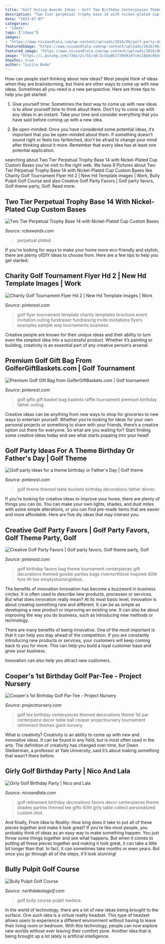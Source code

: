 ```yaml
---
title: "Golf Outing Awards Ideas - Golf Tee Birthday Centerpieces Themed Decorations Theme 1st Par Centerpiece Decor Table Ball Cooper Projectnursery Tournament Retirement Themes Giant Nursery"
description: "Two tier perpetual trophy base 14 with nickel-plated cup custom bases"
date: "2023-07-07"
categories:
- "ideas"
tags: ["ideas"]
images:
- "https://www.nicoandlala.com/wp-content/uploads/2016/06/golf-party-decor.jpg"
featuredImage: "https://www.nicoandlala.com/wp-content/uploads/2016/06/golf-party-decor.jpg"
featured_image: "https://www.nicoandlala.com/wp-content/uploads/2016/06/golf-party-decor.jpg"
image: "https://i.pinimg.com/736x/2c/55/a8/2c55a8b1739d9197c6c18b8c86dc6353--golf-gifts-gift-baskets.jpg"
ShowToc: true
author: "Lucile Bode"
---
```



How can people start thinking about new ideas?
Most people think of ideas when they are brainstorming, but there are other ways to come up with new ideas. Sometimes all you need is a new perspective. Here are three tips to help you get started: 
1. Give yourself time: Sometimes the best way to come up with new ideas is to allow yourself time to think about them. Don’t try to come up with any ideas in an instant. Take your time and consider everything that you have said before coming up with a new idea. 

2. Be open-minded: Once you have considered some potential ideas, it’s important that you be open-minded about them. If something doesn’t sound right or feels too farfetched, don’t be afraid to change your mind after thinking about it more. Remember that every idea has at least one potential application.

	

		
searching about Two Tier Perpetual Trophy Base 14 with Nickel-Plated Cup Custom Bases you've visit to the right web. We have 8 Pictures about Two Tier Perpetual Trophy Base 14 with Nickel-Plated Cup Custom Bases like Charity Golf Tournament Flyer Hd 2 | New Hd Template images | Work, Bully Pulpit Golf Course and also Creative Golf Party Favors | Golf party favors, Golf theme party, Golf. Read more:
		
    
## Two Tier Perpetual Trophy Base 14 With Nickel-Plated Cup Custom Bases

<img loading=lazy src="https://www.rcbawards.com/images/p500x500/custom-bases-for-perpetual-trophies-3hBgLv.jpg" onerror="this.onerror=null;this.src='https://tse4.mm.bing.net/th?id=OIP.mXgmYH6oQK7UzYCAKY3fIAAAAA&amp;pid=15.1';" alt="Two Tier Perpetual Trophy Base 14 with Nickel-Plated Cup Custom Bases">

_Source: rcbawards.com_

>perpetual plated. 

	

If you're looking for ways to make your home more eco-friendly and stylish, there are plenty ofDIY ideas to choose from. Here are a few tips to help you get started: 

    
## Charity Golf Tournament Flyer Hd 2 | New Hd Template Images | Work

<img loading=lazy src="https://i.pinimg.com/736x/c7/b2/51/c7b25156251f44822d75d2d1097c78fe--golf--fundraising.jpg?b=t" onerror="this.onerror=null;this.src='https://tse1.mm.bing.net/th?id=OIP.hH-Y3F3Z_GBdG7QnprjpiwHaK3&amp;pid=15.1';" alt="Charity Golf Tournament Flyer Hd 2 | New Hd Template images | Work">

_Source: pinterest.com_

>golf flyer tournament template charity templates brochure event invitation outing fundraiser fundraising invite invitations flyers examples sample way tournaments business. 

	

Creative people are known for their unique ideas and their ability to turn even the simplest idea into a successful product. Whether it’s painting or building, creativity is an essential part of any creative person’s arsenal.

    
## Premium Golf Gift Bag From GolferGiftBaskets.com | Golf Tournament

<img loading=lazy src="https://i.pinimg.com/736x/2c/55/a8/2c55a8b1739d9197c6c18b8c86dc6353--golf-gifts-gift-baskets.jpg" onerror="this.onerror=null;this.src='https://tse2.mm.bing.net/th?id=OIP.Xfy81m0_d8wb9DjERhgv0gHaNK&amp;pid=15.1';" alt="Premium Golf Gift Bag from GolferGiftBaskets.com | Golf tournament">

_Source: pinterest.com_

>golf gifts gift basket bag baskets raffle tournament premium birthday father outing. 

	

Creative ideas can be anything from new ways to shop for groceries to new ways to entertain yourself. Whether you’re looking for ideas for your own personal projects or something to share with your friends, there’s a creative option out there for everyone. So what are you waiting for? Start finding some creative ideas today and see what starts popping into your head!

    
## Golf Party Ideas For A Theme Birthday Or Father&#039;s Day | Golf Theme

<img loading=lazy src="https://i.pinimg.com/736x/58/f0/76/58f07644e5d985ca454ea681294e10e5.jpg" onerror="this.onerror=null;this.src='https://tse2.mm.bing.net/th?id=OIP.gSqPLZJiY6v_wS3LlVExsAHaJ3&amp;pid=15.1';" alt="Golf party ideas for a theme birthday or Father&#039;s Day | Golf theme">

_Source: pinterest.com_

>golf theme themed table buckets birthday decorations father dinner. 

	

If you're looking for creative ideas to improve your home, there are plenty of things you can do. You can make your own lights, shades, and dust mites with some simple alterations, or you can find pre-made items that are easier and more affordable. Here are five diy ideas that may interest you: 

    
## Creative Golf Party Favors | Golf Party Favors, Golf Theme Party, Golf

<img loading=lazy src="https://i.pinimg.com/originals/06/9f/cd/069fcde739cd629ec3ea8ea6b3d4d739.jpg" onerror="this.onerror=null;this.src='https://tse1.mm.bing.net/th?id=OIP.gSZqyqQEKgmm6CfgJOrkSAAAAA&amp;pid=15.1';" alt="Creative Golf Party Favors | Golf party favors, Golf theme party, Golf">

_Source: pinterest.com_

>golf birthday favors bag theme tournament centerpieces gift decorations themed goodie parties bags rivernorthlove inspired 40th fore ith tee simplystunningideas. 

	

The benefits of innovation
Innovation has become a buzzword in business circles. It is often used to describe new products, processes or services. But what does innovation really mean?
At its most basic level, innovation is about creating something new and different. It can be as simple as developing a new product or improving an existing one. It can also be about improving the way you do business, such as introducing new methods or technology.

There are many benefits of being innovative. One of the most important is that it can help you stay ahead of the competition. If you are constantly introducing new products or services, your customers will keep coming back to you for more. This can help you build a loyal customer base and grow your business.

Innovation can also help you attract new customers.

    
## Cooper&#039;s 1st Birthday Golf Par-Tee - Project Nursery

<img loading=lazy src="https://projectnursery.com/wp-content/uploads/2014/04/1471896_10151802967711987_957671506_n.jpg" onerror="this.onerror=null;this.src='https://tse2.mm.bing.net/th?id=OIP.VMXM-QGEn9NpWs0pfewafQHaLI&amp;pid=15.1';" alt="Cooper&#039;s 1st Birthday Golf Par-Tee - Project Nursery">

_Source: projectnursery.com_

>golf tee birthday centerpieces themed decorations theme 1st par centerpiece decor table ball cooper projectnursery tournament retirement themes giant nursery. 

	

What is creativity?
Creativity is an ability to come up with new and innovative ideas. It can be found in any field, but is most often used in the arts. The definition of creativity has changed over time, but Owen Gleiberman, a professor at Yale University, said it’s about making something that wasn’t there before.

    
## Girly Golf Birthday Party | Nico And Lala

<img loading=lazy src="https://www.nicoandlala.com/wp-content/uploads/2016/06/golf-party-decor.jpg" onerror="this.onerror=null;this.src='https://tse4.mm.bing.net/th?id=OIP.OSk_JZT4Svcbbx5PaA0UpAHaLH&amp;pid=15.1';" alt="Girly Golf Birthday Party | Nico and Lala">

_Source: nicoandlala.com_

>golf retirement birthday decorations favors decor centerpieces theme shades parties themed tee gifts 50th girly table collect personalized custom shot. 

	

And finally, From Idea to Reality: How long does it take to put all of these pieces together and make it look great?
If you're like most people, you probably think of ideas as an easy way to make something happen. You just throw some things together and see what happens. But when it comes to putting all these pieces together and making it look great, it can take a little bit longer than that. In fact, it can sometimes take months or even years. But once you go through all of the steps, it'll look stunning!

    
## Bully Pulpit Golf Course

<img loading=lazy src="https://images.northdakotagolf.com/courselarge/bullypulpit_golf.jpg" onerror="this.onerror=null;this.src='https://tse4.mm.bing.net/th?id=OIP.3qKbG2yrzuG8J3lpOTd7wAHaDt&amp;pid=15.1';" alt="Bully Pulpit Golf Course">

_Source: northdakotagolf.com_

>golf bully course pulpit medora. 

	

In the world of technology, there are a lot of new ideas being brought to the surface. One such idea is a virtual reality headset. This type of headset allows users to experience a different environment without having to leave their living room or bedroom. With this technology, people can now explore new worlds without ever leaving their comfort zone. Another idea that is being brought up a lot lately is artificial intelligence.

